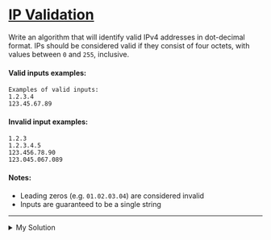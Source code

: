 # [IP Validation](https://www.codewars.com/kata/515decfd9dcfc23bb6000006)

Write an algorithm that will identify valid IPv4 addresses in dot-decimal format. IPs should be considered valid if they
consist of four octets, with values between `0` and `255`, inclusive.

#### Valid inputs examples:

    Examples of valid inputs:
    1.2.3.4
    123.45.67.89

#### Invalid input examples:

    1.2.3
    1.2.3.4.5
    123.456.78.90
    123.045.067.089

#### Notes:

- Leading zeros (e.g. `01.02.03.04`) are considered invalid
- Inputs are guaranteed to be a single string

---

<details><summary>My Solution</summary>

```js
function isValidIP(str) {
  const arr = str.split(".");
  if (arr.length !== 4) return false;

  for (let i = 0; i < 4; i++) {
    const num = Number(arr[i]);
    if (
      isNaN(num) ||
      num < 0 ||
      num > 255 ||
      num.toString().length !== arr[i].length
    )
      return false;
  }

  return true;
}
```

</details>
